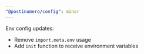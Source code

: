 ```yaml
---
"@postinumero/config": minor
---
```


Env config updates:

- Remove `import.meta.env` usage
- Add `init` function to receive environment variables
